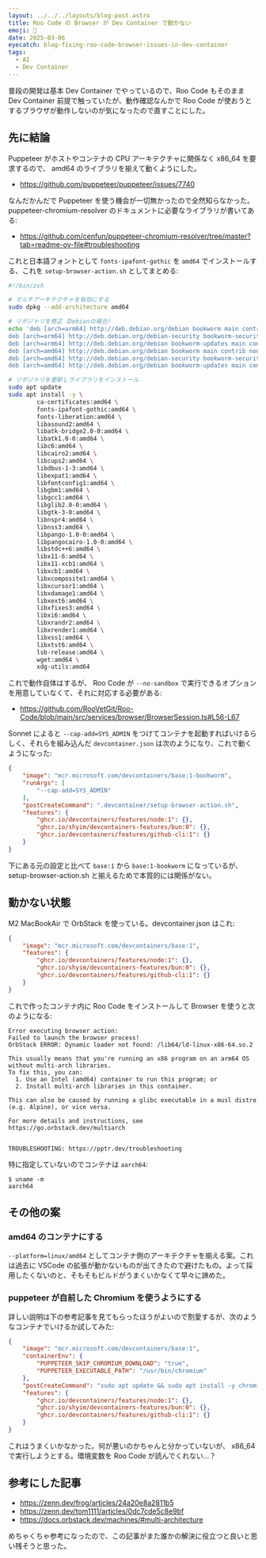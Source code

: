 ```yaml
---
layout: ../../../layouts/blog-post.astro
title: Roo Code の Browser が Dev Container で動かない
emoji: 🐙
date: 2025-03-06
eyecatch: blog-fixing-roo-code-browser-issues-in-dev-container
tags:
  - AI
  - Dev Container
---
```


普段の開発は基本 Dev Container でやっているので、Roo Code もそのまま Dev Container 前提で触っていたが、動作確認なんかで Roo Code が使おうとするブラウザが動作しないのが気になったので直すことにした。

## 先に結論

Puppeteer がホストやコンテナの CPU アーキテクチャに関係なく x86_64 を要求するので、 amd64 のライブラリを揃えて動くようにした。

- https://github.com/puppeteer/puppeteer/issues/7740

なんだかんだで Puppeteer を使う機会が一切無かったので全然知らなかった。puppeteer-chromium-resolver のドキュメントに必要なライブラリが書いてある:

- https://github.com/cenfun/puppeteer-chromium-resolver/tree/master?tab=readme-ov-file#troubleshooting

これと日本語フォントとして `fonts-ipafont-gothic` を `amd64` でインストールする、これを `setup-browser-action.sh` としてまとめる:

```sh
#!/bin/zsh

# マルチアーキテクチャを有効にする
sudo dpkg --add-architecture amd64

# リポジトリを修正（Debianの場合）
echo 'deb [arch=arm64] http://deb.debian.org/debian bookworm main contrib non-free non-free-firmware
deb [arch=arm64] http://deb.debian.org/debian-security bookworm-security main contrib non-free non-free-firmware
deb [arch=arm64] http://deb.debian.org/debian bookworm-updates main contrib non-free non-free-firmware
deb [arch=amd64] http://deb.debian.org/debian bookworm main contrib non-free non-free-firmware
deb [arch=amd64] http://deb.debian.org/debian-security bookworm-security main contrib non-free non-free-firmware
deb [arch=amd64] http://deb.debian.org/debian bookworm-updates main contrib non-free non-free-firmware' | sudo tee /etc/apt/sources.list

# リポジトリを更新しライブラリをインストール
sudo apt update
sudo apt install -y \
        ca-certificates:amd64 \
        fonts-ipafont-gothic:amd64 \
        fonts-liberation:amd64 \
        libasound2:amd64 \
        libatk-bridge2.0-0:amd64 \
        libatk1.0-0:amd64 \
        libc6:amd64 \
        libcairo2:amd64 \
        libcups2:amd64 \
        libdbus-1-3:amd64 \
        libexpat1:amd64 \
        libfontconfig1:amd64 \
        libgbm1:amd64 \
        libgcc1:amd64 \
        libglib2.0-0:amd64 \
        libgtk-3-0:amd64 \
        libnspr4:amd64 \
        libnss3:amd64 \
        libpango-1.0-0:amd64 \
        libpangocairo-1.0-0:amd64 \
        libstdc++6:amd64 \
        libx11-6:amd64 \
        libx11-xcb1:amd64 \
        libxcb1:amd64 \
        libxcomposite1:amd64 \
        libxcursor1:amd64 \
        libxdamage1:amd64 \
        libxext6:amd64 \
        libxfixes3:amd64 \
        libxi6:amd64 \
        libxrandr2:amd64 \
        libxrender1:amd64 \
        libxss1:amd64 \
        libxtst6:amd64 \
        lsb-release:amd64 \
        wget:amd64 \
        xdg-utils:amd64
```

これで動作自体はするが、 Roo Code が `--no-sandbox` で実行できるオプションを用意していなくて、それに対応する必要がある:

- https://github.com/RooVetGit/Roo-Code/blob/main/src/services/browser/BrowserSession.ts#L56-L67

Sonnet によると `--cap-add=SYS_ADMIN` をつけてコンテナを起動すればいけるらしく、それらを組み込んだ `devcontainer.json` は次のようになり、これで動くようになった:

```json
{
    "image": "mcr.microsoft.com/devcontainers/base:1-bookworm",
    "runArgs": [
        "--cap-add=SYS_ADMIN"
    ],
    "postCreateCommand": ".devcontainer/setup-browser-action.sh",
    "features": {
        "ghcr.io/devcontainers/features/node:1": {},
        "ghcr.io/shyim/devcontainers-features/bun:0": {},
        "ghcr.io/devcontainers/features/github-cli:1": {}
    }
}
```

下にある元の設定と比べて `base:1` から `base:1-bookworm` になっているが、setup-browser-action.sh と揃えるためで本質的には関係がない。


## 動かない状態

M2 MacBookAir で OrbStack を使っている。devcontainer.json はこれ:

```json
{
    "image": "mcr.microsoft.com/devcontainers/base:1",
    "features": {
        "ghcr.io/devcontainers/features/node:1": {},
        "ghcr.io/shyim/devcontainers-features/bun:0": {},
        "ghcr.io/devcontainers/features/github-cli:1": {}
    }
}
```

これで作ったコンテナ内に Roo Code をインストールして Browser を使うと次のようになる:

```
Error executing browser action:
Failed to launch the browser process!
OrbStack ERROR: Dynamic loader not found: /lib64/ld-linux-x86-64.so.2

This usually means that you're running an x86 program on an arm64 OS without multi-arch libraries.
To fix this, you can:
  1. Use an Intel (amd64) container to run this program; or
  2. Install multi-arch libraries in this container.

This can also be caused by running a glibc executable in a musl distro (e.g. Alpine), or vice versa.

For more details and instructions, see https://go.orbstack.dev/multiarch


TROUBLESHOOTING: https://pptr.dev/troubleshooting
```

特に指定していないのでコンテナは `aarch64`:

```
$ uname -m
aarch64
```

## その他の案

### amd64 のコンテナにする

`--platform=linux/amd64` としてコンテナ側のアーキテクチャを揃える案。これは過去に VSCode の拡張が動かないものが出てきたので避けたもの。よって採用したくないのと、そもそもビルドがうまくいかなくて早々に諦めた。

### puppeteer が自前した Chromium を使うようにする

詳しい説明は下の参考記事を見てもらったほうがよいので割愛するが、次のようなコンテナでいけるか試してみた:

```json
{
    "image": "mcr.microsoft.com/devcontainers/base:1",
    "containerEnv": {
        "PUPPETEER_SKIP_CHROMIUM_DOWNLOAD": "true",
        "PUPPETEER_EXECUTABLE_PATH": "/usr/bin/chromium"
    },
    "postCreateCommand": "sudo apt update && sudo apt install -y chromium",
    "features": {
        "ghcr.io/devcontainers/features/node:1": {},
        "ghcr.io/shyim/devcontainers-features/bun:0": {},
        "ghcr.io/devcontainers/features/github-cli:1": {}
    }
}
```

これはうまくいかなかった。何が悪いのかちゃんと分かっていないが、 x86_64 で実行しようとする。環境変数を Roo Code が読んでくれない...？

## 参考にした記事

- https://zenn.dev/frog/articles/24a20e8a2811b5
- https://zenn.dev/tom1111/articles/0dc7cde5c8e9bf
- https://docs.orbstack.dev/machines/#multi-architecture

めちゃくちゃ参考になったので、この記事がまた誰かの解決に役立つと良いと思い残そうと思った。
